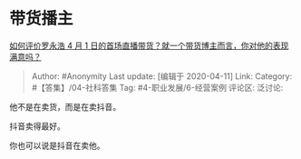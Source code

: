 # 带货播主
[如何评价罗永浩 4 月 1 日的首场直播带货？就一个带货博主而言，你对他的表现满意吗？](https://www.zhihu.com/question/384328331/answer/1121142667)

> Author: #Anonymity
> Last update: [编辑于 2020-04-11]
> Link:
> Category: #【答集】/04-社科答集
> Tag: #4-职业发展/6-经营案例 
> 评论区:
> 泛讨论:

他不是在卖货，而是在卖抖音。

抖音卖得最好。

你也可以说是抖音在卖他。
